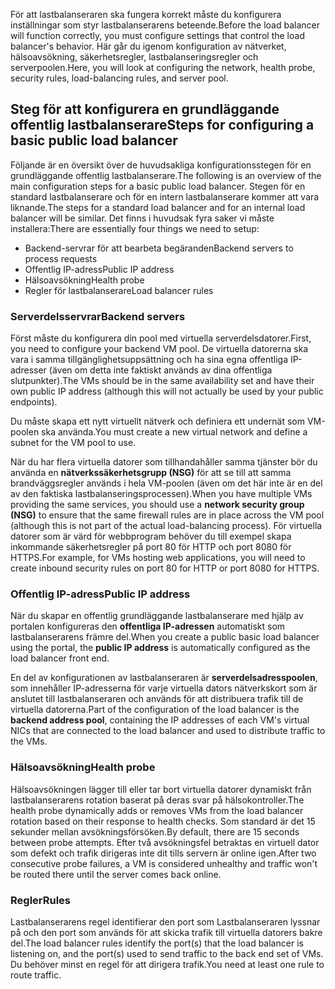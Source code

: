 <span data-ttu-id="cbdd7-101">För att lastbalanseraren ska fungera korrekt måste du konfigurera inställningar som styr lastbalanserarens beteende.</span><span class="sxs-lookup"><span data-stu-id="cbdd7-101">Before the load balancer will function correctly, you must configure settings that control the load balancer's behavior.</span></span> <span data-ttu-id="cbdd7-102">Här går du igenom konfiguration av nätverket, hälsoavsökning, säkerhetsregler, lastbalanseringsregler och serverpoolen.</span><span class="sxs-lookup"><span data-stu-id="cbdd7-102">Here, you will look at configuring the network, health probe, security rules, load-balancing rules, and server pool.</span></span>

## <a name="steps-for-configuring-a-basic-public-load-balancer"></a><span data-ttu-id="cbdd7-103">Steg för att konfigurera en grundläggande offentlig lastbalanserare</span><span class="sxs-lookup"><span data-stu-id="cbdd7-103">Steps for configuring a basic public load balancer</span></span>

<span data-ttu-id="cbdd7-104">Följande är en översikt över de huvudsakliga konfigurationsstegen för en grundläggande offentlig lastbalanserare.</span><span class="sxs-lookup"><span data-stu-id="cbdd7-104">The following is an overview of the main configuration steps for a basic public load balancer.</span></span> <span data-ttu-id="cbdd7-105">Stegen för en standard lastbalanserare och för en intern lastbalanserare kommer att vara liknande.</span><span class="sxs-lookup"><span data-stu-id="cbdd7-105">The steps for a standard load balancer and for an internal load balancer will be similar.</span></span> <span data-ttu-id="cbdd7-106">Det finns i huvudsak fyra saker vi måste installera:</span><span class="sxs-lookup"><span data-stu-id="cbdd7-106">There are essentially four things we need to setup:</span></span>

- <span data-ttu-id="cbdd7-107">Backend-servrar för att bearbeta begäranden</span><span class="sxs-lookup"><span data-stu-id="cbdd7-107">Backend servers to process requests</span></span>
- <span data-ttu-id="cbdd7-108">Offentlig IP-adress</span><span class="sxs-lookup"><span data-stu-id="cbdd7-108">Public IP address</span></span>
- <span data-ttu-id="cbdd7-109">Hälsoavsökning</span><span class="sxs-lookup"><span data-stu-id="cbdd7-109">Health probe</span></span>
- <span data-ttu-id="cbdd7-110">Regler för lastbalanserare</span><span class="sxs-lookup"><span data-stu-id="cbdd7-110">Load balancer rules</span></span>

### <a name="backend-servers"></a><span data-ttu-id="cbdd7-111">Serverdelsservrar</span><span class="sxs-lookup"><span data-stu-id="cbdd7-111">Backend servers</span></span>

<span data-ttu-id="cbdd7-112">Först måste du konfigurera din pool med virtuella serverdelsdatorer.</span><span class="sxs-lookup"><span data-stu-id="cbdd7-112">First, you need to configure your backend VM pool.</span></span> <span data-ttu-id="cbdd7-113">De virtuella datorerna ska vara i samma tillgänglighetsuppsättning och ha sina egna offentliga IP-adresser (även om detta inte faktiskt används av dina offentliga slutpunkter).</span><span class="sxs-lookup"><span data-stu-id="cbdd7-113">The VMs should be in the same availability set and have their own public IP address (although this will not actually be used by your public endpoints).</span></span>

<span data-ttu-id="cbdd7-114">Du måste skapa ett nytt virtuellt nätverk och definiera ett undernät som VM-poolen ska använda.</span><span class="sxs-lookup"><span data-stu-id="cbdd7-114">You must create a new virtual network and define a subnet for the VM pool to use.</span></span>

 <span data-ttu-id="cbdd7-115">När du har flera virtuella datorer som tillhandahåller samma tjänster bör du använda en **nätverkssäkerhetsgrupp (NSG)** för att se till att samma brandväggsregler används i hela VM-poolen (även om det här inte är en del av den faktiska lastbalanseringsprocessen).</span><span class="sxs-lookup"><span data-stu-id="cbdd7-115">When you have multiple VMs providing the same services, you should use a **network security group (NSG)** to ensure that the same firewall rules are in place across the VM pool (although this is not part of the actual load-balancing process).</span></span> <span data-ttu-id="cbdd7-116">För virtuella datorer som är värd för webbprogram behöver du till exempel skapa inkommande säkerhetsregler på port 80 för HTTP och port 8080 för HTTPS.</span><span class="sxs-lookup"><span data-stu-id="cbdd7-116">For example, for VMs hosting web applications, you will need to create inbound security rules on port 80 for HTTP or port 8080 for HTTPS.</span></span>

### <a name="public-ip-address"></a><span data-ttu-id="cbdd7-117">Offentlig IP-adress</span><span class="sxs-lookup"><span data-stu-id="cbdd7-117">Public IP address</span></span>

<span data-ttu-id="cbdd7-118">När du skapar en offentlig grundläggande lastbalanserare med hjälp av portalen konfigureras den **offentliga IP-adressen** automatiskt som lastbalanserarens främre del.</span><span class="sxs-lookup"><span data-stu-id="cbdd7-118">When you create a public basic load balancer using the portal, the **public IP address** is automatically configured as the load balancer front end.</span></span>

<span data-ttu-id="cbdd7-119">En del av konfigurationen av lastbalanseraren är **serverdelsadresspoolen**, som innehåller IP-adresserna för varje virtuella dators nätverkskort som är anslutet till lastbalanseraren och används för att distribuera trafik till de virtuella datorerna.</span><span class="sxs-lookup"><span data-stu-id="cbdd7-119">Part of the configuration of the load balancer is the **backend address pool**, containing the IP addresses of each VM's virtual NICs that are connected to the load balancer and used to distribute traffic to the VMs.</span></span>

### <a name="health-probe"></a><span data-ttu-id="cbdd7-120">Hälsoavsökning</span><span class="sxs-lookup"><span data-stu-id="cbdd7-120">Health probe</span></span>

<span data-ttu-id="cbdd7-121">Hälsoavsökningen lägger till eller tar bort virtuella datorer dynamiskt från lastbalanserarens rotation baserat på deras svar på hälsokontroller.</span><span class="sxs-lookup"><span data-stu-id="cbdd7-121">The health probe dynamically adds or removes VMs from the load balancer rotation based on their response to health checks.</span></span> <span data-ttu-id="cbdd7-122">Som standard är det 15 sekunder mellan avsökningsförsöken.</span><span class="sxs-lookup"><span data-stu-id="cbdd7-122">By default, there are 15 seconds between probe attempts.</span></span> <span data-ttu-id="cbdd7-123">Efter två avsökningsfel betraktas en virtuell dator som defekt och trafik  dirigeras inte dit tills servern är online igen.</span><span class="sxs-lookup"><span data-stu-id="cbdd7-123">After two consecutive probe failures, a VM is considered unhealthy and traffic won't be routed there until the server comes back online.</span></span>

### <a name="rules"></a><span data-ttu-id="cbdd7-124">Regler</span><span class="sxs-lookup"><span data-stu-id="cbdd7-124">Rules</span></span>

<span data-ttu-id="cbdd7-125">Lastbalanserarens regel identifierar den port som Lastbalanseraren lyssnar på och den port som används för att skicka trafik till virtuella datorers bakre del.</span><span class="sxs-lookup"><span data-stu-id="cbdd7-125">The load balancer rules identify the port(s) that the load balancer is listening on, and the port(s) used to send traffic to the back end set of VMs.</span></span> <span data-ttu-id="cbdd7-126">Du behöver minst en regel för att dirigera trafik.</span><span class="sxs-lookup"><span data-stu-id="cbdd7-126">You need at least one rule to route traffic.</span></span>
